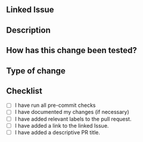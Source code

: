 ## Linked Issue
<!-- Insert a link to the issue this PR relates to e.g. #123 -->

## Description
<!-- Please describe what has been changed or added -->

## How has this change been tested?
<!-- Please describe in detail how you tested your changes. -->
<!-- Include details of your testing environment, tests ran to see how -->
<!-- Your change affects other areas of the code, etc. -->

## Type of change
<!-- What type of changes does your code introduce -->
<!-- Bug fix (non-breaking change which fixes an issue) -->
<!-- New feature (non-breaking change which add functionality) -->
<!-- Breaking change (fix or feature that would cause existing functionality to not work as expected) -->
<!-- Non-functional (e.g. documentation) -->

## Checklist
- [ ] I have run all pre-commit checks
- [ ] I have documented my changes (if necessary)
- [ ] I have added relevant labels to the pull request.
- [ ] I have added a link to the linked Issue.
- [ ] I have added a descriptive PR title.
